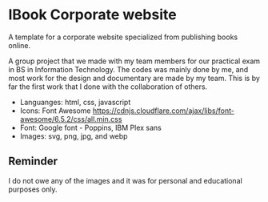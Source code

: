 # IBook Corporate website 

A template for a corporate website specialized from publishing books online.

A group project that we made with my team members for our practical exam in BS in Information Technology. The codes was mainly done by me, and most work for the design and documentary are made by my team. This is by far the first work that I done with the collaboration of others.

- Languanges: html, css, javascript
- Icons: Font Awesome https://cdnjs.cloudflare.com/ajax/libs/font-awesome/6.5.2/css/all.min.css
- Font: Google font - Poppins, IBM Plex sans
- Images: svg, png, jpg, and webp

## Reminder

I do not owe any of the images and it was for personal and educational purposes only.
 

